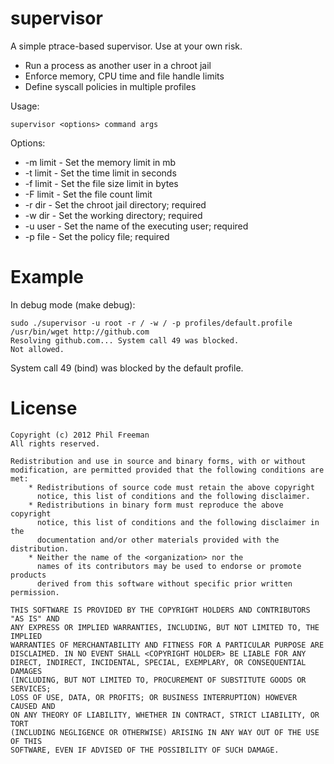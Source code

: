 supervisor
==========

A simple ptrace-based supervisor. Use at your own risk.

- Run a process as another user in a chroot jail
- Enforce memory, CPU time and file handle limits
- Define syscall policies in multiple profiles

Usage:

    supervisor <options> command args

Options:

- -m limit - Set the memory limit in mb
- -t limit - Set the time limit in seconds
- -f limit - Set the file size limit in bytes
- -F limit - Set the file count limit
- -r dir - Set the chroot jail directory; required
- -w dir - Set the working directory; required
- -u user - Set the name of the executing user; required
- -p file - Set the policy file; required

Example
=======

In debug mode (make debug):

    sudo ./supervisor -u root -r / -w / -p profiles/default.profile /usr/bin/wget http://github.com
    Resolving github.com... System call 49 was blocked.
    Not allowed.

System call 49 (bind) was blocked by the default profile.

License
=======

    Copyright (c) 2012 Phil Freeman
    All rights reserved.
    
    Redistribution and use in source and binary forms, with or without
    modification, are permitted provided that the following conditions are met:
        * Redistributions of source code must retain the above copyright
          notice, this list of conditions and the following disclaimer.
        * Redistributions in binary form must reproduce the above copyright
          notice, this list of conditions and the following disclaimer in the
          documentation and/or other materials provided with the distribution.
        * Neither the name of the <organization> nor the
          names of its contributors may be used to endorse or promote products
          derived from this software without specific prior written permission.
    
    THIS SOFTWARE IS PROVIDED BY THE COPYRIGHT HOLDERS AND CONTRIBUTORS "AS IS" AND
    ANY EXPRESS OR IMPLIED WARRANTIES, INCLUDING, BUT NOT LIMITED TO, THE IMPLIED
    WARRANTIES OF MERCHANTABILITY AND FITNESS FOR A PARTICULAR PURPOSE ARE
    DISCLAIMED. IN NO EVENT SHALL <COPYRIGHT HOLDER> BE LIABLE FOR ANY
    DIRECT, INDIRECT, INCIDENTAL, SPECIAL, EXEMPLARY, OR CONSEQUENTIAL DAMAGES
    (INCLUDING, BUT NOT LIMITED TO, PROCUREMENT OF SUBSTITUTE GOODS OR SERVICES;
    LOSS OF USE, DATA, OR PROFITS; OR BUSINESS INTERRUPTION) HOWEVER CAUSED AND
    ON ANY THEORY OF LIABILITY, WHETHER IN CONTRACT, STRICT LIABILITY, OR TORT
    (INCLUDING NEGLIGENCE OR OTHERWISE) ARISING IN ANY WAY OUT OF THE USE OF THIS
    SOFTWARE, EVEN IF ADVISED OF THE POSSIBILITY OF SUCH DAMAGE.

